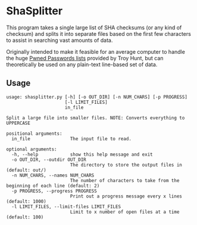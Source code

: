 # ShaSplitter

This program takes a single large list of SHA checksums (or any kind of checksum) and splits it
into separate files based on the first few characters to assist in searching vast amounts of data.

Originally intended to make it feasible for an average computer to handle the huge
[Pwned Passwords lists](https://haveibeenpwned.com/Passwords)
 provided by Troy Hunt, but can theoretically be used on any plain-text 
line-based set of data.

## Usage
```
usage: shasplitter.py [-h] [-o OUT_DIR] [-n NUM_CHARS] [-p PROGRESS]
                      [-l LIMIT_FILES]
                      in_file

Split a large file into smaller files. NOTE: Converts everything to UPPERCASE

positional arguments:
  in_file               The input file to read.

optional arguments:
  -h, --help            show this help message and exit
  -o OUT_DIR, --outdir OUT_DIR
                        The directory to store the output files in (default: out/)
  -n NUM_CHARS, --names NUM_CHARS
                        The number of characters to take from the beginning of each line (default: 2)
  -p PROGRESS, --progress PROGRESS
                        Print out a progress message every x lines (default: 1000)
  -l LIMIT_FILES, --limit-files LIMIT_FILES
                        Limit to x number of open files at a time (default: 100)
```

